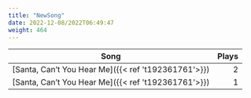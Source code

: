 ```yaml
---
title: "NewSong"
date: 2022-12-08/2022T06:49:47
weight: 464
---
```




 Song | Plays 
----- | -----:
[Santa, Can’t You Hear Me]({{< ref 't192361761'>}}) | 2
[Santa, Can’t You Hear Me]({{< ref 't192361761'>}}) | 1

